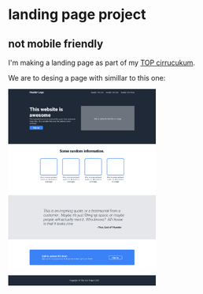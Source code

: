 # landing page project
## not mobile friendly
I'm making a landing page as part of my [TOP cirrucukum](https://www.theodinproject.com/lessons/foundations-landing-page).

We are to desing a page with simillar to this one:  
  
<img src="/images/01.png" alt="top landing example" width="300px" height=auto>

